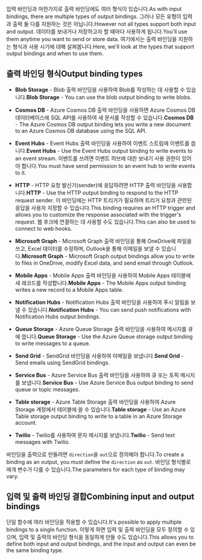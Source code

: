 <span data-ttu-id="2f7d3-101">입력 바인딩과 마찬가지로 출력 바인딩에도 여러 형식이 있습니다.</span><span class="sxs-lookup"><span data-stu-id="2f7d3-101">As with input bindings, there are multiple types of output bindings.</span></span> <span data-ttu-id="2f7d3-102">그러나 모든 유형이 입력과 출력 둘 다를 지원하는 것은 아닙니다.</span><span class="sxs-lookup"><span data-stu-id="2f7d3-102">However not all types support both input and output.</span></span> <span data-ttu-id="2f7d3-103">데이터를 보내거나 저장하고자 할 때마다 사용하게 됩니다.</span><span class="sxs-lookup"><span data-stu-id="2f7d3-103">You'll use them anytime you want to send or store data.</span></span> <span data-ttu-id="2f7d3-104">여기에서는 출력 바인딩을 지원하는 형식과 사용 시기에 대해 살펴봅니다.</span><span class="sxs-lookup"><span data-stu-id="2f7d3-104">Here, we'll look at the types that support output bindings and when to use them.</span></span>

## <a name="output-binding-types"></a><span data-ttu-id="2f7d3-105">출력 바인딩 형식</span><span class="sxs-lookup"><span data-stu-id="2f7d3-105">Output binding types</span></span>

- <span data-ttu-id="2f7d3-106">**Blob Storage** - Blob 출력 바인딩을 사용하여 Blob를 작성하는 데 사용할 수 있습니다.</span><span class="sxs-lookup"><span data-stu-id="2f7d3-106">**Blob Storage** - You can use the blob output binding to write blobs.</span></span>

- <span data-ttu-id="2f7d3-107">**Cosmos DB** - Azure Cosmos DB 출력 바인딩을 사용하면 Azure Cosmos DB 데이터베이스에 SQL API를 사용하여 새 문서를 작성할 수 있습니다.</span><span class="sxs-lookup"><span data-stu-id="2f7d3-107">**Cosmos DB** - The Azure Cosmos DB output binding lets you write a new document to an Azure Cosmos DB database using the SQL API.</span></span>

- <span data-ttu-id="2f7d3-108">**Event Hubs** - Event Hubs 출력 바인딩을 사용하여 이벤트 스트림에 이벤트를 씁니다.</span><span class="sxs-lookup"><span data-stu-id="2f7d3-108">**Event Hubs** - Use the Event Hubs output binding to write events to an event stream.</span></span> <span data-ttu-id="2f7d3-109">이벤트를 쓰려면 이벤트 허브에 대한 보내기 사용 권한이 있어야 합니다.</span><span class="sxs-lookup"><span data-stu-id="2f7d3-109">You must have send permission to an event hub to write events to it.</span></span>

- <span data-ttu-id="2f7d3-110">**HTTP** - HTTP 요청 발신기(sender)에 응답하려면 HTTP 출력 바인딩을 사용합니다.</span><span class="sxs-lookup"><span data-stu-id="2f7d3-110">**HTTP** - Use the HTTP output binding to respond to the HTTP request sender.</span></span> <span data-ttu-id="2f7d3-111">이 바인딩에는 HTTP 트리거가 필요하며 트리거 요청과 관련된 응답을 사용자 지정할 수 있습니다.</span><span class="sxs-lookup"><span data-stu-id="2f7d3-111">This binding requires an HTTP trigger and allows you to customize the response associated with the trigger's request.</span></span> <span data-ttu-id="2f7d3-112">웹 후크에 연결하는 데 사용할 수도 있습니다.</span><span class="sxs-lookup"><span data-stu-id="2f7d3-112">This can also be used to connect to web hooks.</span></span>

- <span data-ttu-id="2f7d3-113">**Microsoft Graph** - Microsoft Graph 출력 바인딩을 통해 OneDrive에 파일을 쓰고, Excel 데이터를 수정하며, Outlook을 통해 이메일을 보낼 수 있습니다.</span><span class="sxs-lookup"><span data-stu-id="2f7d3-113">**Microsoft Graph** - Microsoft Graph output bindings allow you to write to files in OneDrive, modify Excel data, and send email through Outlook.</span></span>

- <span data-ttu-id="2f7d3-114">**Mobile Apps** - Mobile Apps 출력 바인딩을 사용하여 Mobile Apps 테이블에 새 레코드를 작성합니다.</span><span class="sxs-lookup"><span data-stu-id="2f7d3-114">**Mobile Apps** - The Mobile Apps output binding writes a new record to a Mobile Apps table.</span></span>

- <span data-ttu-id="2f7d3-115">**Notification Hubs** - Notification Hubs 출력 바인딩을 사용하여 푸시 알림을 보낼 수 있습니다.</span><span class="sxs-lookup"><span data-stu-id="2f7d3-115">**Notification Hubs** - You can send push notifications with Notification Hubs output bindings.</span></span>

- <span data-ttu-id="2f7d3-116">**Queue Storage** - Azure Queue Storage 출력 바인딩을 사용하여 메시지를 큐에 씁니다.</span><span class="sxs-lookup"><span data-stu-id="2f7d3-116">**Queue Storage** - Use the Azure Queue storage output binding to write messages to a queue.</span></span>

- <span data-ttu-id="2f7d3-117">**Send Grid** - SendGrid 바인딩을 사용하여 이메일을 보냅니다.</span><span class="sxs-lookup"><span data-stu-id="2f7d3-117">**Send Grid** - Send emails using SendGrid bindings.</span></span>

- <span data-ttu-id="2f7d3-118">**Service Bus** - Azure Service Bus 출력 바인딩을 사용하여 큐 또는 토픽 메시지를 보냅니다.</span><span class="sxs-lookup"><span data-stu-id="2f7d3-118">**Service Bus** - Use Azure Service Bus output binding to send queue or topic messages.</span></span>

- <span data-ttu-id="2f7d3-119">**Table storage** - Azure Table Storage 출력 바인딩을 사용하여 Azure Storage 계정에서 테이블에 쓸 수 있습니다.</span><span class="sxs-lookup"><span data-stu-id="2f7d3-119">**Table storage** - Use an Azure Table storage output binding to write to a table in an Azure Storage account.</span></span>

- <span data-ttu-id="2f7d3-120">**Twilio** - Twilio를 사용하여 문자 메시지를 보냅니다.</span><span class="sxs-lookup"><span data-stu-id="2f7d3-120">**Twilio** - Send text messages with Twilio.</span></span>

<span data-ttu-id="2f7d3-121">바인딩을 출력으로 만들려면 `direction`을 `out`으로 정의해야 합니다.</span><span class="sxs-lookup"><span data-stu-id="2f7d3-121">To create a binding as an output, you must define the `direction` as `out`.</span></span> <span data-ttu-id="2f7d3-122">바인딩 형식별로 매개 변수가 다를 수 있습니다.</span><span class="sxs-lookup"><span data-stu-id="2f7d3-122">The parameters for each type of binding may vary.</span></span>

## <a name="combining-input-and-output-bindings"></a><span data-ttu-id="2f7d3-123">입력 및 출력 바인딩 결합</span><span class="sxs-lookup"><span data-stu-id="2f7d3-123">Combining input and output bindings</span></span> 

<span data-ttu-id="2f7d3-124">단일 함수에 여러 바인딩을 적용할 수 있습니다.</span><span class="sxs-lookup"><span data-stu-id="2f7d3-124">It's possible to apply multiple bindings to a single function.</span></span> <span data-ttu-id="2f7d3-125">이렇게 하면 입력 및 출력 바인딩을 모두 정의할 수 있으며, 입력 및 출력의 바인딩 형식을 동일하게 만들 수도 있습니다.</span><span class="sxs-lookup"><span data-stu-id="2f7d3-125">This allows you to define both input and output bindings, and the input and output can even be the same binding type.</span></span>